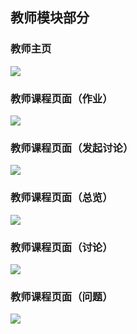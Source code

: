 <h2>教师模块部分</h2>
<h3>教师主页</h3>
<img src="https://raw.githubusercontent.com/yyyhub/webengineering/master/img-folder/%E6%95%99%E5%B8%88%E4%B8%BB%E9%A1%B5.png">
<h3>教师课程页面（作业）</h3>
<img src="https://raw.githubusercontent.com/yyyhub/webengineering/master/img-folder/%E5%AD%A6%E7%94%9F%E8%AF%BE%E7%A8%8B%E9%A1%B5%E9%9D%A2%EF%BC%88%E4%BD%9C%E4%B8%9A%EF%BC%89.png">
<h3>教师课程页面（发起讨论）</h3>
<img src="https://raw.githubusercontent.com/yyyhub/webengineering/master/img-folder/%E5%AD%A6%E7%94%9F%E8%AF%BE%E7%A8%8B%E9%A1%B5%E9%9D%A2%EF%BC%88%E5%8F%91%E8%B5%B7%E8%AE%A8%E8%AE%BA%EF%BC%89.png">
<h3>教师课程页面（总览）</h3>
<img src="https://raw.githubusercontent.com/yyyhub/webengineering/master/img-folder/%E5%AD%A6%E7%94%9F%E8%AF%BE%E7%A8%8B%E9%A1%B5%E9%9D%A2%EF%BC%88%E6%80%BB%E8%A7%88%EF%BC%89.png">
<h3>教师课程页面（讨论）</h3>
<img src="https://raw.githubusercontent.com/yyyhub/webengineering/master/img-folder/%E5%AD%A6%E7%94%9F%E8%AF%BE%E7%A8%8B%E9%A1%B5%E9%9D%A2%EF%BC%88%E8%AE%A8%E8%AE%BA%EF%BC%89.png">
<h3>教师课程页面（问题）</h3>
<img src="https://raw.githubusercontent.com/yyyhub/webengineering/master/img-folder/%E5%AD%A6%E7%94%9F%E8%AF%BE%E7%A8%8B%E9%A1%B5%E9%9D%A2%EF%BC%88%E9%97%AE%E9%A2%98%EF%BC%89.png">
